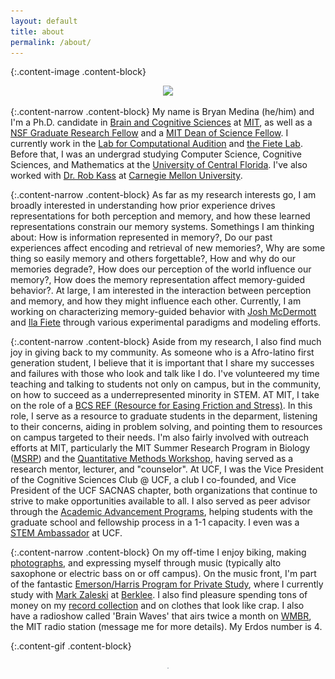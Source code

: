 ```yaml
---
layout: default
title: about
permalink: /about/
---
```


{:.content-image .content-block}
<figure><center>
  <img width="400" src="/images/000415670002.jpg" data-action="zoom"/>
</center></figure>

{:.content-narrow .content-block}
My name is Bryan Medina (he/him) and I'm a Ph.D. candidate in [Brain and Cognitive Sciences](https://bcs.mit.edu/) at [MIT](http://web.mit.edu/), as well as a [NSF Graduate Research Fellow](https://www.nsfgrfp.org/resources/about-grfp/) and a [MIT Dean of Science Fellow](https://science.mit.edu/about/awards/deans-fellowship-program/). I currently work in the [Lab for Computational Audition](http://mcdermottlab.mit.edu/) and [the Fiete Lab](https://fietelab.mit.edu). Before that, I was an undergrad studying Computer Science, Cognitive Sciences, and Mathematics at the [University of Central Florida](https://www.ucf.edu/). I've also worked with [Dr. Rob Kass](https://www.stat.cmu.edu/~kass/) at [Carnegie Mellon University](https://www.cmu.edu/).

{:.content-narrow .content-block}
As far as my research interests go, I am broadly interested in understanding how prior experience drives representations for both perception and memory, and how these learned representations constrain our memory systems. Somethings I am thinking about: How is information represented in memory?, Do our past experiences affect encoding and retrieval of new memories?, Why are some thing so easily memory and others forgettable?, How and why do our memories degrade?, How does our perception of the world influence our memory?, How does the memory representation affect memory-guided behavior?. At large, I am interested in the interaction between perception and memory, and how they might influence each other. Currently, I am working on characterizing memory-guided behavior with [Josh McDermott](http://web.mit.edu/jhm/www/) and [Ila Fiete](https://fietelab.mit.edu/people/) through various experimental paradigms and modeling efforts.

{:.content-narrow .content-block}
Aside from my research, I also find much joy in giving back to my community. As someone who is a Afro-latino first generation student, I believe that it is important that I share my successes and failures with those who look and talk like I do. I've volunteered my time teaching and talking to students not only on campus, but in the community, on how to succeed as a underrepresented minority in STEM. AT MIT, I take on the role of a [BCS REF (Resource for Easing Friction and Stress)](https://bcsrefs.mit.edu). In this role, I serve as a resource to graduate students in the deparment, listening to their concerns, aiding in problem solving, and pointing them to resources on campus targeted to their needs. I'm also fairly involved with outreach efforts at MIT, particularly the MIT Summer Research Program in Biology ([MSRP](https://biology.mit.edu/program-details-bsg-msrp-bio/)) and the [Quantitative Methods Workshop](https://biology.mit.edu/outreach/quantitative-methods-workshop/), having served as a research mentor, lecturer, and "counselor". At UCF, I was the Vice President of the Cognitive Sciences Club @ UCF, a club I co-founded, and Vice President of the UCF SACNAS chapter, both organizations that continue to strive to make opportunities available to all. I also served as peer advisor through the [Academic Advancement Programs](https://academicsuccess.ucf.edu/aap/), helping students with the graduate school and fellowship process in a 1-1 capacity. I even was a [STEM Ambassador](https://stem.ucf.edu/stem-programs-at-ucf/stem-ambassadors/) at UCF. 

{:.content-narrow .content-block}
On my off-time I enjoy biking, making [photographs](https://www.instagram.com/by_bjm/), and expressing myself through music (typically alto saxophone or electric bass on or off campus). On the music front, I'm part of the fantastic [Emerson/Harris Program for Private Study](https://mta.mit.edu/music/performance/emersonharris-program-private-study), where I currently study with [Mark Zaleski](https://www.markzaleski.com) at [Berklee](https://www.berklee.edu). I also find pleasure spending tons of money on my [record collection](https://www.discogs.com/user/bj_medina/collection?page=1&limit=100&header=1&layout=big) and on clothes that look like crap. I also have a radioshow called 'Brain Waves' that airs twice a month on [WMBR](https://wmbr.org/), the MIT radio station (message me for more details). My Erdos number is 4. 


{:.content-gif .content-block}
<figure><center>
  <img width="2" src="/images/BCS.gif" />
</center></figure>
